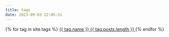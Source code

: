 ```yaml
---
title: tags
date: 2023-09-03 22:05:51
---
```



<!-- Tags Cloud -->
<div class="tags-cloud">
{% for tag in site.tags %}
  <a href="{{ url_for(tag.path) }}" class="tag-link">
    {{ tag.name }} <span class="tag-count">{{ tag.posts.length }}</span>
  </a>
{% endfor %}
</div>